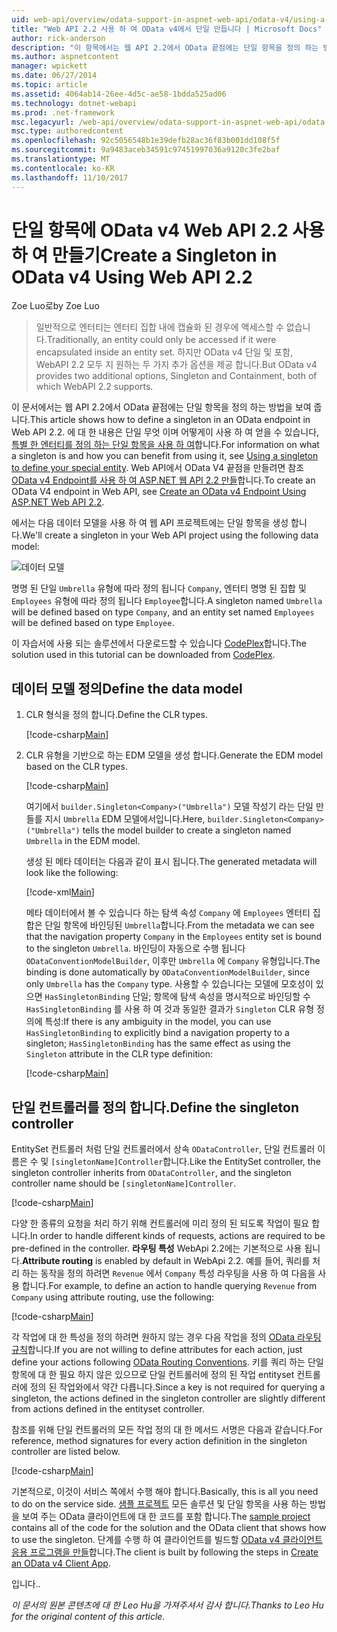 ```yaml
---
uid: web-api/overview/odata-support-in-aspnet-web-api/odata-v4/using-a-singleton-in-an-odata-endpoint-in-web-api-22
title: "Web API 2.2 사용 하 여 OData v4에서 단일 만듭니다 | Microsoft Docs"
author: rick-anderson
description: "이 항목에서는 웹 API 2.2에서 OData 끝점에는 단일 항목을 정의 하는 방법을 보여 줍니다."
ms.author: aspnetcontent
manager: wpickett
ms.date: 06/27/2014
ms.topic: article
ms.assetid: 4064ab14-26ee-4d5c-ae58-1bdda525ad06
ms.technology: dotnet-webapi
ms.prod: .net-framework
msc.legacyurl: /web-api/overview/odata-support-in-aspnet-web-api/odata-v4/using-a-singleton-in-an-odata-endpoint-in-web-api-22
msc.type: authoredcontent
ms.openlocfilehash: 92c5056548b1e39defb28ac36f83b001dd108f5f
ms.sourcegitcommit: 9a9483aceb34591c97451997036a9120c3fe2baf
ms.translationtype: MT
ms.contentlocale: ko-KR
ms.lasthandoff: 11/10/2017
---
```

<a name="create-a-singleton-in-odata-v4-using-web-api-22"></a><span data-ttu-id="5169f-103">단일 항목에 OData v4 Web API 2.2 사용 하 여 만들기</span><span class="sxs-lookup"><span data-stu-id="5169f-103">Create a Singleton in OData v4 Using Web API 2.2</span></span>
====================
<span data-ttu-id="5169f-104">Zoe Luo로</span><span class="sxs-lookup"><span data-stu-id="5169f-104">by Zoe Luo</span></span>

> <span data-ttu-id="5169f-105">일반적으로 엔터티는 엔터티 집합 내에 캡슐화 된 경우에 액세스할 수 없습니다.</span><span class="sxs-lookup"><span data-stu-id="5169f-105">Traditionally, an entity could only be accessed if it were encapsulated inside an entity set.</span></span> <span data-ttu-id="5169f-106">하지만 OData v4 단일 및 포함, WebAPI 2.2 모두 지 원하는 두 가지 추가 옵션을 제공 합니다.</span><span class="sxs-lookup"><span data-stu-id="5169f-106">But OData v4 provides two additional options, Singleton and Containment, both of which WebAPI 2.2 supports.</span></span>


<span data-ttu-id="5169f-107">이 문서에서는 웹 API 2.2에서 OData 끝점에는 단일 항목을 정의 하는 방법을 보여 줍니다.</span><span class="sxs-lookup"><span data-stu-id="5169f-107">This article shows how to define a singleton in an OData endpoint in Web API 2.2.</span></span> <span data-ttu-id="5169f-108">에 대 한 내용은 단일 무엇 이며 어떻게이 사용 하 여 얻을 수 있습니다, [특별 한 엔터티를 정의 하는 단일 항목을 사용 하 여](https://blogs.msdn.com/b/odatateam/archive/2014/03/05/use-singleton-to-define-your-special-entity.aspx)합니다.</span><span class="sxs-lookup"><span data-stu-id="5169f-108">For information on what a singleton is and how you can benefit from using it, see [Using a singleton to define your special entity](https://blogs.msdn.com/b/odatateam/archive/2014/03/05/use-singleton-to-define-your-special-entity.aspx).</span></span> <span data-ttu-id="5169f-109">Web API에서 OData V4 끝점을 만들려면 참조 [OData v4 Endpoint를 사용 하 여 ASP.NET 웹 API 2.2 만들](create-an-odata-v4-endpoint.md)합니다.</span><span class="sxs-lookup"><span data-stu-id="5169f-109">To create an OData V4 endpoint in Web API, see [Create an OData v4 Endpoint Using ASP.NET Web API 2.2](create-an-odata-v4-endpoint.md).</span></span> 

<span data-ttu-id="5169f-110">에서는 다음 데이터 모델을 사용 하 여 웹 API 프로젝트에는 단일 항목을 생성 합니다.</span><span class="sxs-lookup"><span data-stu-id="5169f-110">We'll create a singleton in your Web API project using the following data model:</span></span>

![데이터 모델](using-a-singleton-in-an-odata-endpoint-in-web-api-22/_static/image1.png)

<span data-ttu-id="5169f-112">명명 된 단일 `Umbrella` 유형에 따라 정의 됩니다 `Company`, 엔터티 명명 된 집합 및 `Employees` 유형에 따라 정의 됩니다 `Employee`합니다.</span><span class="sxs-lookup"><span data-stu-id="5169f-112">A singleton named `Umbrella` will be defined based on type `Company`, and an entity set named `Employees` will be defined based on type `Employee`.</span></span>

<span data-ttu-id="5169f-113">이 자습서에 사용 되는 솔루션에서 다운로드할 수 있습니다 [CodePlex](http://aspnet.codeplex.com/sourcecontrol/latest#Samples/WebApi/OData/v4/ODataSingletonSample/)합니다.</span><span class="sxs-lookup"><span data-stu-id="5169f-113">The solution used in this tutorial can be downloaded from [CodePlex](http://aspnet.codeplex.com/sourcecontrol/latest#Samples/WebApi/OData/v4/ODataSingletonSample/).</span></span>

## <a name="define-the-data-model"></a><span data-ttu-id="5169f-114">데이터 모델 정의</span><span class="sxs-lookup"><span data-stu-id="5169f-114">Define the data model</span></span>

1. <span data-ttu-id="5169f-115">CLR 형식을 정의 합니다.</span><span class="sxs-lookup"><span data-stu-id="5169f-115">Define the CLR types.</span></span>

    [!code-csharp[Main](using-a-singleton-in-an-odata-endpoint-in-web-api-22/samples/sample1.cs)]
2. <span data-ttu-id="5169f-116">CLR 유형을 기반으로 하는 EDM 모델을 생성 합니다.</span><span class="sxs-lookup"><span data-stu-id="5169f-116">Generate the EDM model based on the CLR types.</span></span>

    [!code-csharp[Main](using-a-singleton-in-an-odata-endpoint-in-web-api-22/samples/sample2.cs)]

    <span data-ttu-id="5169f-117">여기에서 `builder.Singleton<Company>("Umbrella")` 모델 작성기 라는 단일 만들를 지시 `Umbrella` EDM 모델에서입니다.</span><span class="sxs-lookup"><span data-stu-id="5169f-117">Here, `builder.Singleton<Company>("Umbrella")` tells the model builder to create a singleton named `Umbrella` in the EDM model.</span></span>

    <span data-ttu-id="5169f-118">생성 된 메타 데이터는 다음과 같이 표시 됩니다.</span><span class="sxs-lookup"><span data-stu-id="5169f-118">The generated metadata will look like the following:</span></span>

    [!code-xml[Main](using-a-singleton-in-an-odata-endpoint-in-web-api-22/samples/sample3.xml)]

    <span data-ttu-id="5169f-119">메타 데이터에서 볼 수 있습니다 하는 탐색 속성 `Company` 에 `Employees` 엔터티 집합은 단일 항목에 바인딩된 `Umbrella`합니다.</span><span class="sxs-lookup"><span data-stu-id="5169f-119">From the metadata we can see that the navigation property `Company` in the `Employees` entity set is bound to the singleton `Umbrella`.</span></span> <span data-ttu-id="5169f-120">바인딩이 자동으로 수행 됩니다 `ODataConventionModelBuilder`, 이후만 `Umbrella` 에 `Company` 유형입니다.</span><span class="sxs-lookup"><span data-stu-id="5169f-120">The binding is done automatically by `ODataConventionModelBuilder`, since only `Umbrella` has the `Company` type.</span></span> <span data-ttu-id="5169f-121">사용할 수 있습니다는 모델에 모호성이 있으면 `HasSingletonBinding` 단일; 항목에 탐색 속성을 명시적으로 바인딩할 수 `HasSingletonBinding` 를 사용 하 여 것과 동일한 결과가 `Singleton` CLR 유형 정의에 특성:</span><span class="sxs-lookup"><span data-stu-id="5169f-121">If there is any ambiguity in the model, you can use `HasSingletonBinding` to explicitly bind a navigation property to a singleton; `HasSingletonBinding` has the same effect as using the `Singleton` attribute in the CLR type definition:</span></span>

    [!code-csharp[Main](using-a-singleton-in-an-odata-endpoint-in-web-api-22/samples/sample4.cs)]

## <a name="define-the-singleton-controller"></a><span data-ttu-id="5169f-122">단일 컨트롤러를 정의 합니다.</span><span class="sxs-lookup"><span data-stu-id="5169f-122">Define the singleton controller</span></span>

<span data-ttu-id="5169f-123">EntitySet 컨트롤러 처럼 단일 컨트롤러에서 상속 `ODataController`, 단일 컨트롤러 이름은 수 및 `[singletonName]Controller`합니다.</span><span class="sxs-lookup"><span data-stu-id="5169f-123">Like the EntitySet controller, the singleton controller inherits from `ODataController`, and the singleton controller name should be `[singletonName]Controller`.</span></span>

[!code-csharp[Main](using-a-singleton-in-an-odata-endpoint-in-web-api-22/samples/sample5.cs)]

<span data-ttu-id="5169f-124">다양 한 종류의 요청을 처리 하기 위해 컨트롤러에 미리 정의 된 되도록 작업이 필요 합니다.</span><span class="sxs-lookup"><span data-stu-id="5169f-124">In order to handle different kinds of requests, actions are required to be pre-defined in the controller.</span></span> <span data-ttu-id="5169f-125">**라우팅 특성** WebApi 2.2에는 기본적으로 사용 됩니다.</span><span class="sxs-lookup"><span data-stu-id="5169f-125">**Attribute routing** is enabled by default in WebApi 2.2.</span></span> <span data-ttu-id="5169f-126">예를 들어, 쿼리를 처리 하는 동작을 정의 하려면 `Revenue` 에서 `Company` 특성 라우팅을 사용 하 여 다음을 사용 합니다.</span><span class="sxs-lookup"><span data-stu-id="5169f-126">For example, to define an action to handle querying `Revenue` from `Company` using attribute routing, use the following:</span></span>

[!code-csharp[Main](using-a-singleton-in-an-odata-endpoint-in-web-api-22/samples/sample6.cs)]

<span data-ttu-id="5169f-127">각 작업에 대 한 특성을 정의 하려면 원하지 않는 경우 다음 작업을 정의 [OData 라우팅 규칙](../odata-routing-conventions.md)합니다.</span><span class="sxs-lookup"><span data-stu-id="5169f-127">If you are not willing to define attributes for each action, just define your actions following [OData Routing Conventions](../odata-routing-conventions.md).</span></span> <span data-ttu-id="5169f-128">키를 쿼리 하는 단일 항목에 대 한 필요 하지 않은 있으므로 단일 컨트롤러에 정의 된 작업 entityset 컨트롤러에 정의 된 작업와에서 약간 다릅니다.</span><span class="sxs-lookup"><span data-stu-id="5169f-128">Since a key is not required for querying a singleton, the actions defined in the singleton controller are slightly different from actions defined in the entityset controller.</span></span>

<span data-ttu-id="5169f-129">참조를 위해 단일 컨트롤러의 모든 작업 정의 대 한 메서드 서명은 다음과 같습니다.</span><span class="sxs-lookup"><span data-stu-id="5169f-129">For reference, method signatures for every action definition in the singleton controller are listed below.</span></span>

[!code-csharp[Main](using-a-singleton-in-an-odata-endpoint-in-web-api-22/samples/sample7.cs)]

<span data-ttu-id="5169f-130">기본적으로, 이것이 서비스 쪽에서 수행 해야 합니다.</span><span class="sxs-lookup"><span data-stu-id="5169f-130">Basically, this is all you need to do on the service side.</span></span> <span data-ttu-id="5169f-131">[샘플 프로젝트](http://aspnet.codeplex.com/sourcecontrol/latest#Samples/WebApi/OData/v4/ODataSingletonSample/) 모든 솔루션 및 단일 항목을 사용 하는 방법을 보여 주는 OData 클라이언트에 대 한 코드를 포함 합니다.</span><span class="sxs-lookup"><span data-stu-id="5169f-131">The [sample project](http://aspnet.codeplex.com/sourcecontrol/latest#Samples/WebApi/OData/v4/ODataSingletonSample/) contains all of the code for the solution and the OData client that shows how to use the singleton.</span></span> <span data-ttu-id="5169f-132">단계를 수행 하 여 클라이언트를 빌드할 [OData v4 클라이언트 응용 프로그램을 만들](create-an-odata-v4-client-app.md)합니다.</span><span class="sxs-lookup"><span data-stu-id="5169f-132">The client is built by following the steps in [Create an OData v4 Client App](create-an-odata-v4-client-app.md).</span></span>

<span data-ttu-id="5169f-133">입니다.</span><span class="sxs-lookup"><span data-stu-id="5169f-133">.</span></span> 

<span data-ttu-id="5169f-134">*이 문서의 원본 콘텐츠에 대 한 Leo Hu을 가져주셔서 감사 합니다.*</span><span class="sxs-lookup"><span data-stu-id="5169f-134">*Thanks to Leo Hu for the original content of this article.*</span></span>
